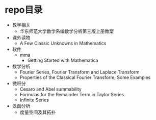 # repo目录

- 教学相关
  - 华东师范大学数学系编数学分析第三版上册教案
- 课外读物
  - A Few Classic Unknowns in Mathematics
- 软件
  - mma
    - Getting Started with Mathematica
- 数学分析
  - Fourier Series, Fourier Transform and Laplace Transform
  - Properties of the Classical Fourier Transform; Some Examples
- 微积分
  - Cesaro and Abel summability
  - Formulas for the Remainder Term in Taylor Series
  - Infinite Series
- 泛函分析
  - 度量空间及其拓扑